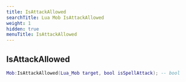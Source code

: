 ```yaml
---
title: IsAttackAllowed
searchTitle: Lua Mob IsAttackAllowed
weight: 1
hidden: true
menuTitle: IsAttackAllowed
---
```

## IsAttackAllowed
```lua
Mob:IsAttackAllowed(Lua_Mob target, bool isSpellAttack); -- bool
```